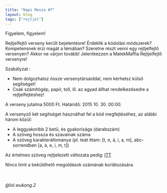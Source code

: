 ```yaml
---
title: "Napi Menza #7"
layout: blog
tags: ["rejtjel"]
---
```

Figyelem, figyelem!

Rejtjelfejtő verseny került bejelentésre!
Érdeklik a kódolási módszerek?
Kompetensnek érzi magát a témában?
Szeretne részt venni egy rejtjelfejtő versenyen?
Akkor ne várjon tovább! Jelentkezzen a MatekMaffia Rejtjelfejtő versenyre!

Szabályzat :

- Nem dolgozhatsz össze versenytársaiddal, nem kérhetsz külső segítséget!
- Csak számítógép, papír, toll, ill. az agyad állhat rendelkezésedre a rejtjelfejtéshez!

A verseny jutalma 5000 Ft.
Határidő: 2015 10. 30. 00:00.

A versenyző két segítséget használhat fel a kód megfejtéséhez, az alábbi három közül:
 
- A leggyakoribb 2 betű, és gyakorisága (darabszám)
- A szöveg hossza és szavainak száma
- A szöveg karakterállománya (pl. teát ittam: [t, e, á, i, a, m], abc-sorrendben [a, á, e, i, m, t])

Az értelmes szöveg rejtjelezett változata pedig: <a href="/uploads/rejtjel.txt">ITT</a>

Nincs limit a beküldhető megoldások számának korlátozására.

<br>
<br>
<i>@lol.wukong.2</i>
